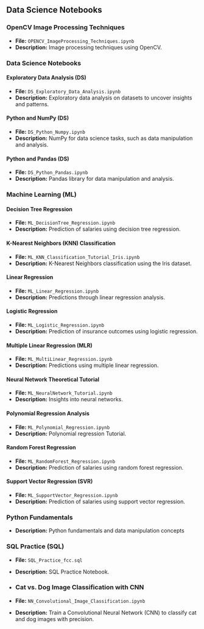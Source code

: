 ## Data Science Notebooks

### OpenCV Image Processing Techniques

- **File:** `OPENCV_ImageProcessing_Techniques.ipynb`
- **Description:** Image processing techniques using OpenCV.

### Data Science Notebooks

#### Exploratory Data Analysis (DS)

- **File:** `DS_Exploratory_Data_Analysis.ipynb`
- **Description:** Exploratory data analysis on datasets to uncover insights and patterns.

#### Python and NumPy (DS)

- **File:** `DS_Python_Numpy.ipynb`
- **Description:** NumPy for data science tasks, such as data manipulation and analysis.

#### Python and Pandas (DS)

- **File:** `DS_Python_Pandas.ipynb`
- **Description:** Pandas library for data manipulation and analysis.

### Machine Learning (ML)

#### Decision Tree Regression

- **File:** `ML_DecisionTree_Regression.ipynb`
- **Description:** Prediction of salaries using decision tree regression.

#### K-Nearest Neighbors (KNN) Classification

- **File:** `ML_KNN_Classification_Tutorial_Iris.ipynb`
- **Description:** K-Nearest Neighbors classification using the Iris dataset.

#### Linear Regression

- **File:** `ML_Linear_Regression.ipynb`
- **Description:** Predictions through linear regression analysis.

#### Logistic Regression

- **File:** `ML_Logistic_Regression.ipynb`
- **Description:** Prediction of insurance outcomes using logistic regression.

#### Multiple Linear Regression (MLR)

- **File:** `ML_MultiLinear_Regression.ipynb`
- **Description:** Predictions using multiple linear regression.

#### Neural Network Theoretical Tutorial

- **File:** `ML_NeuralNetwork_Tutorial.ipynb`
- **Description:** Insights into neural networks.

#### Polynomial Regression Analysis

- **File:** `ML_Polynomial_Regression.ipynb`
- **Description:** Polynomial regression Tutorial.

#### Random Forest Regression

- **File:** `ML_RandomForest_Regression.ipynb`
- **Description:** Prediction of salaries using random forest regression.

#### Support Vector Regression (SVR)

- **File:** `ML_SupportVector_Regression.ipynb`
- **Description:** Prediction of salaries using support vector regression.

### Python Fundamentals

- **Description:** Python fundamentals and data manipulation concepts

### SQL Practice (SQL)

- **File:** `SQL_Practice_fcc.sql`
- **Description:** SQL Practice Notebook.

- ### Cat vs. Dog Image Classification with CNN

- **File:** `NN_Convolutional_Image_Classification.ipynb`
- **Description:** Train a Convolutional Neural Network (CNN) to classify cat and dog images with precision.

